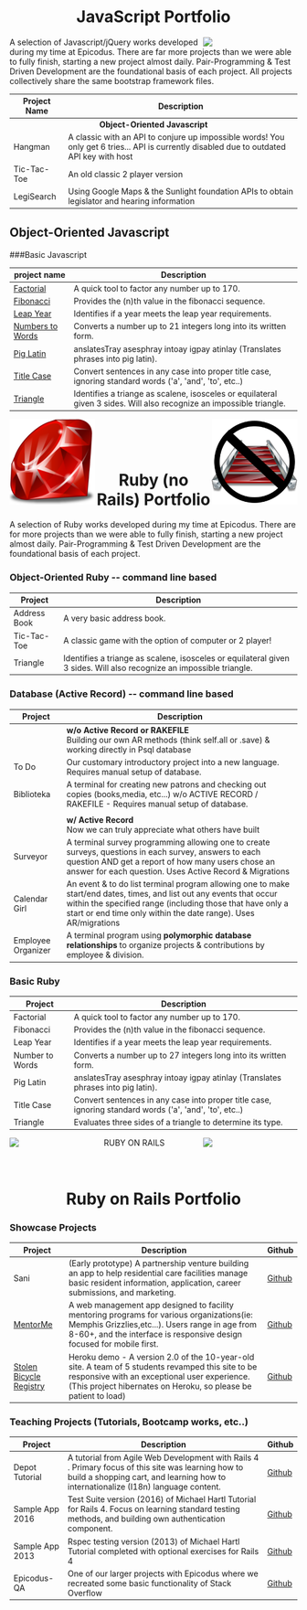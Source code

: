 <h1 align='center'>JavaScript Portfolio</h1>

<img align='right' src='blob/master/images/js.png' width='165px' />
A selection of Javascript/jQuery works developed during my time at Epicodus. There are far more projects than we were able to fully finish, starting a new project almost daily. Pair-Programming &amp; Test Driven Development are the foundational basis of each project. All projects collectively share the same bootstrap framework files.


<table width='100%'>
	<thead>
		<tr>
			<th>Project Name</th>
			<th>Description</th>
		</tr>
	</thead>
	<tbody>
		<tr>
			<td colspan='2'align='center'><strong>Object-Oriented Javascript</strong></td>
		</tr>
		<tr>
			<td>Hangman</td>
			<td>A classic with an API to conjure up impossible words! You only get 6 tries... API is currently disabled due to outdated API key with host</td>
		</tr>
		<tr>
			<td>Tic-Tac-Toe</td>
			<td>An old classic 2 player version</td>
		</tr>
		<tr>
			<td>LegiSearch</td>
			<td>Using Google Maps & the Sunlight foundation APIs to obtain legislator and hearing information</td>
		</tr>
	</tbody>
</table>


<h2>Object-Oriented Javascript</h2>


###Basic Javascript

|project name  |Description|
|--------------|-----------|
|[Factorial](http://www.googledrive.com/host/0B--OefA61JUBVTE1T1B2Sk9jOGM/factorial/)     |A quick tool to factor any number up to 170.|
|[Fibonacci](http://www.googledrive.com/host/0B--OefA61JUBVTE1T1B2Sk9jOGM/fibonacci/)     |Provides the (n)th value in the fibonacci sequence.|
|[Leap Year](http://www.googledrive.com/host/0B--OefA61JUBVTE1T1B2Sk9jOGM/leap_year)     |Identifies if a year meets the leap year requirements.|
|[Numbers to Words](http://www.googledrive.com/host/0B--OefA61JUBVTE1T1B2Sk9jOGM/numbers)        |Converts a number up to 21 integers long into its written form.|
|[Pig Latin](http://www.googledrive.com/host/0B--OefA61JUBVTE1T1B2Sk9jOGM/pig_latin)     |anslatesTray asesphray intoay igpay atinlay (Translates phrases into pig latin).|
|[Title Case](http://www.googledrive.com/host/0B--OefA61JUBVTE1T1B2Sk9jOGM/title_case)    |Convert sentences in any case into proper title case, ignoring standard words ('a', 'and', 'to', etc..)|
|[Triangle](http://www.googledrive.com/host/0B--OefA61JUBVTE1T1B2Sk9jOGM/triangle)      |Identifies a triange as scalene, isosceles or equilateral given 3 sides. Will also recognize an impossible triangle.|




<img align='left' src='https://github.com/Kowser/Ruby_Portfolio/blob/master/ruby.png' width='150px'>
<img align='right' src='https://github.com/Kowser/Ruby_Portfolio/blob/master/no_rails.png' width='150px'>
<br>
<br>
<br>
<h1 align='center'>Ruby (no Rails) Portfolio</h1>
A selection of Ruby works developed during my time at Epicodus. There are for more projects than we were able to fully finish, starting a new project almost daily. Pair-Programming & Test Driven Development are the foundational basis of each project.

### Object-Oriented Ruby -- command line based
|Project|Description|
|--------------|--------------------------|
|Address Book  |A very basic address book.|
|Tic-Tac-Toe   |A classic game with the option of computer or 2 player!|
|Triangle      |Identifies a triange as scalene, isosceles or equilateral given 3 sides. Will also recognize an impossible triangle.|

### Database (Active Record) -- command line based
|Project|Description|
|--------------|--------------------------|
||**w/o Active Record or RAKEFILE**<br>Building our own AR methods (think self.all or .save) & working directly in Psql database|
|To Do         |Our customary introductory project into a new language. Requires manual setup of database.
|Biblioteka    |A terminal for creating new patrons and checking out copies (books,media, etc...) w/o ACTIVE RECORD / RAKEFILE -  Requires manual setup of database.|
|||
||**w/ Active Record**<br>Now we can truly appreciate what others have built|
|Surveyor        |A terminal survey programming allowing one to create surveys, questions in each survey, answers to each question AND get a report of how many users chose an answer for each question. Uses Active Record & Migrations|
|Calendar Girl  | An event & to do list terminal program allowing one to make start/end dates, times, and list out any events that occur within the specified range (including those that have only a start or end time only within the date range). Uses AR/migrations|
|Employee Organizer|A terminal program using **polymorphic database relationships** to organize projects & contributions by employee & division.|


### Basic Ruby
|Project|Description|
|--------------|-----------|
|Factorial     |A quick tool to factor any number up to 170.|
|Fibonacci     |Provides the (n)th value in the fibonacci sequence.|
|Leap Year     |Identifies if a year meets the leap year requirements.|
|Number to Words       |Converts a number up to 27 integers long into its written form.|
|Pig Latin     |anslatesTray asesphray intoay igpay atinlay (Translates phrases into pig latin).|
|Title Case    |Convert sentences in any case into proper title case, ignoring standard words ('a', 'and', 'to', etc..)|
|Triangle      |Evaluates three sides of a triangle to determine its type.|



RUBY ON RAILS
<img align='left' src='blob/master/images/ror.png' width='165px'>
<img align='right' src='blob/master/images/ror.png' width='165px'>
<br>
<br>
<br>
<h1 align='center'>Ruby on Rails Portfolio</h1>

### Showcase Projects
|Project|Description|Github|
|-------|-------------------------------------------------------|-----------|
|Sani|(Early prototype) A partnership venture building an app to help residential care facilities manage basic resident information, application, career submissions, and marketing.|<a target='blank' href='https://github.com/Kowser/sani'>Github</a>|
|<a target='blank' href='http://www.getmentorme.co'>MentorMe</a>|A web management app designed to facility mentoring programs for various organizations(ie: Memphis Grizzlies,etc...). Users range in age from 8-60+, and the interface is responsive design focused for mobile first.|<a target='blank' href='https://github.com/Kowser/mentorme'>Github</a>|
|<a target='blank' href='http://stolen-bicycle-registry.herokuapp.com/'>Stolen Bicycle Registry</a>|Heroku demo - A version 2.0 of the 10-year-old site. A team of 5 students revamped this site to be responsive with an exceptional user experience.<br>(This project hibernates on Heroku, so please be patient to load)|<a target='blank' href='https://github.com/Kowser/stolen_bicycle_registry'>Github</a>|

### Teaching Projects (Tutorials, Bootcamp works, etc..)
|Project|Description|Github|
|-------|-------------------------------------------------------|-----------|
|Depot Tutorial |A tutorial from Agile Web Development with Rails 4 . Primary focus of this site was learning how to build a shopping cart, and learning how to internationalize (I18n) language content.|<a target='blank' href='https://github.com/Kowser/depot_tutorial'>Github</a>|
Sample App 2016|Test Suite version (2016) of Michael Hartl Tutorial for Rails 4. Focus on learning standard testing methods, and building own authentication component.|<a target='blank' href='https://github.com/Kowser/sample_app_2016'>Github</a>|
|Sample App 2013|Rspec testing version (2013) of Michael Hartl Tutorial completed with optional exercises for Rails 4|<a target='blank' href='https://github.com/Kowser/sample_app_2013'>Github</a>|
|Epicodus-QA		|One of our larger projects with Epicodus where we recreated some basic functionality of Stack Overflow|<a target='blank' href='https://github.com/Kowser/epidocus-qa'>Github</a>|
